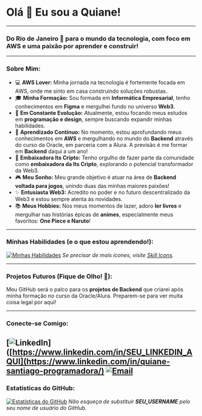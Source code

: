 # Olá 👋 Eu sou a Quiane!

---

### Do Rio de Janeiro 🌴 para o mundo da tecnologia, com foco em AWS e uma paixão por aprender e construir!

---

### Sobre Mim:
- 💻 **AWS Lover:** Minha jornada na tecnologia é fortemente focada em AWS, onde me sinto em casa construindo soluções robustas.
- 🎓 **Minha Formação:** Sou formada em **Informática Empresarial**, tenho conhecimentos em **Figma** e mergulhei fundo no universo **Web3**.
- 🌱 **Em Constante Evolução:** Atualmente, estou focando meus estudos em **programação e design**, sempre buscando expandir minhas habilidades.
- 🚀 **Aprendizado Contínuo:** No momento, estou aprofundando meus conhecimentos em **AWS** e mergulhando no mundo do **Backend** através do curso da Oracle, em parceria com a Alura. A previsão é me formar em **Backend** daqui a um ano!
- 🤝 **Embaixadora Its Cripto:** Tenho orgulho de fazer parte da comunidade como **embaixadora da Its Cripto**, explorando o potencial transformador da Web3.
- 🎮 **Meu Sonho:** Meu grande objetivo é atuar na área de **Backend voltada para jogos**, unindo duas das minhas maiores paixões!
- ✨ **Entusiasta Web3:** Acredito no poder e no futuro descentralizado da Web3 e estou sempre atenta às novidades.
- 📚 **Meus Hobbies:** Nos meus momentos de lazer, adoro **ler livros** e mergulhar nas histórias épicas de **animes**, especialmente meus favoritos: **One Piece e Naruto**!

---

### Minhas Habilidades (e o que estou aprendendo!):
[![Minhas Habilidades](https://skillicons.dev/icons?i=aws,figma,html,css,js,nodejs,python,git,github)](https://skillicons.dev)
*Se precisar de mais ícones, visite [Skill Icons](https://skillicons.dev/).*

---

### Projetos Futuros (Fique de Olho! 👀):
Meu GitHub será o palco para os **projetos de Backend** que criarei após minha formação no curso da Oracle/Alura. Preparem-se para ver muita coisa legal por aqui!

---

### Conecte-se Comigo:
[![LinkedIn](https://img.shields.io/badge/LinkedIn-0077B5?style=for-the-badge&logo=linkedin&logoColor=white)]([https://www.linkedin.com/in/SEU_LINKEDIN_AQUI](https://www.linkedin.com/in/quiane-santiago-programadora/)
[![Email](https://img.shields.io/badge/Email-D14836?style=for-the-badge&logo=gmail&logoColor=white)](mailto:quianeana@gmail.com)
---

### Estatísticas do GitHub:
[![Estatísticas do GitHub](https://github-readme-stats.vercel.app/api?username=Quiane&show_icons=true&theme=nord&hide_title=true&hide=contribs,prs)](https://github.com/anuraghazra/github-readme-stats)
*Não esqueça de substituir **SEU_USERNAME** pelo seu nome de usuário do GitHub.*
